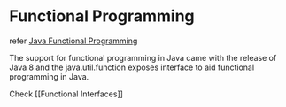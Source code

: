 # Functional Programming
refer [Java Functional Programming](https://www.youtube.com/watch?v=VRpHdSFWGPs&t=3151s&ab_channel=Amigoscode)

The support for functional programming in Java came with the release of Java 8 and the java.util.function exposes interface to aid functional programming in Java.

Check [[Functional Interfaces]]



